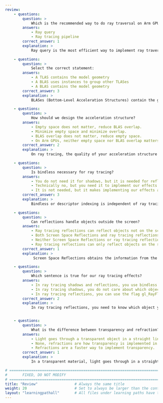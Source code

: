 ```yaml
---
review:
    - questions:
        question: >
            Which is the recommended way to do ray traversal on Arm GPUs?
        answers:
            - Ray query
            - Ray tracing pipeline
        correct_answer: 1
        explanation: >
            Ray query is the most efficient way to implement ray traversal on Arm GPUs.

    - questions:
        question: >
            Select the correct statement:
        answers:
            - A TLAS contains the model geometry
            - A BLAS uses instances to group other TLASes
            - A BLAS contains the model geometry
        correct_answer: 3
        explanation: >
            BLASes (Bottom-Level Acceleration Structures) contain the geometry data, usually as triangles. TLASes (Top-Level Accelerations Structures) contain other BLASes and use instances to group and link them with other properties.

    - questions:
        question: >
            How should we design the acceleration structure?
        answers:
            - Empty space does not matter, reduce BLAS overlap.
            - Minimize empty space and minimize overlap.
            - BLAS overlap does not matter, reduce empty space.
            - On Arm GPUs, neither empty space nor BLAS overlap matters.
        correct_answer: 2
        explanation: >
            On ray tracing, the quality of your acceleration structure can have a huge performance impact. Try to reduce overlap across BLASes and reduce empty space inside a BLAS as much as possible.

    - questions:
        question: >
            Is bindless necessary for ray tracing?
        answers:
            - You do not need it for shadows, but it is needed for reflections and refractions.
            - Technically no, but you need it to implement our effects.
            - It is not needed, but it makes implementing our effects a lot easier.
        correct_answer: 3
        explanation: >
            Bindless or descriptor indexing is independent of ray tracing. It is possible to implement our ray tracing effects without using it, however it will make it very easy and simple to access the data of the intercepted objects. This helps a lot when implementing reflections and refractions.

    - questions:
        question: >
            Can reflections handle objects outside the screen?
        answers:
            - Ray tracing reflections can reflect objects not on the screen but Screen Space Reflections can only reflect objects on the screen.
            - Both Screen Space Reflections and ray tracing reflections can reflect objects not on the screen.
            - Neither Screen Space Reflections or ray tracing reflections can reflect objects on the screen.
            - Ray tracing reflections can only reflect objects on the screen but Screen Space Reflections can reflect objects not on the screen.
        correct_answer: 1
        explanation: >
             Screen Space Reflections obtains the information from the G-buffer so it can only reflect object currently on the screen. Ray tracing reflections offer better quality since they can handle any object in the acceleration structure, including objects not on the screen.

    - questions:
        question: >
            Which sentence is true for our ray tracing effects?
        answers:
            - In ray tracing shadows and reflections, you use bindless to retrieve the material of the intercepted object and illuminate it.
            - In ray tracing shadows, you do not care about which objects you hit, only whether you hit an object or not.
            - In ray tracing reflections, you can use the flag gl_RayFlagsTerminateOnFirstHitEXT.
        correct_answer: 2
        explanation: >
            In ray tracing reflections, you need to know which object you are hitting to retrieve its material and illuminate it. In ray tracing shadows, you do not care which exact object you hit, just whether you hit an object at all. This allows us to enable the gl_RayFlagsTerminateOnFirstHitEXT optimization for shadows but not for reflections.


    - questions:
        question: >
            What is the difference between transparency and refraction?
        answers:
            - Light goes through a transparent object in a straight line, but refractions bend the light.
            - None, refractions are how transparency is implemented in ray tracing.
            - Refractions are a faster way to implement transparency.
        correct_answer: 1
        explanation: >
            In a transparent material, light goes through in a straight line, so light rays enter and exit the material in the same direction. Refractions bend the light inside the object, so the ray exits the object in a different direction. We can use refractions to simulate ray tracing transparency, however there are simpler, more efficient ways.

# ================================================================================
#       FIXED, DO NOT MODIFY
# ================================================================================
title: "Review"                 # Always the same title
weight: 20                      # Set to always be larger than the content in this path
layout: "learningpathall"       # All files under learning paths have this same wrapper
---
```


